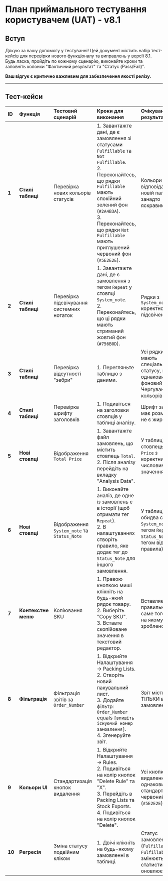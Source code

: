 # План приймального тестування користувачем (UAT) - v8.1

## Вступ

Дякую за вашу допомогу у тестуванні! Цей документ містить набір тест-кейсів для перевірки нового функціоналу та виправлень у версії 8.1. Будь ласка, пройдіть по кожному сценарію, виконайте кроки та заповніть колонки "Фактичний результат" та "Статус (Pass/Fail)".

**Ваш відгук є критично важливим для забезпечення якості релізу.**

---

## Тест-кейси

| ID | Функція | Тестовий сценарій | Кроки для виконання | Очікуваний результат | Фактичний результат | Статус (Pass/Fail) |
| :-- | :--- | :--- | :--- | :--- | :--- | :--- |
| **1** | **Стилі таблиці** | Перевірка нових кольорів статусів | 1. Завантажте дані, де є замовлення зі статусами `Fulfillable` та `Not Fulfillable`. <br> 2. Переконайтесь, що рядки `Fulfillable` мають спокійний зелений фон (`#2A4B3A`). <br> 3. Переконайтесь, що рядки `Not Fulfillable` мають приглушений червоний фон (`#5E2E2E`). | Кольори відповідають новій палітрі, не є занадто яскравими. | | |
| **2** | **Стилі таблиці** | Перевірка підсвічування системних нотаток | 1. Завантажте дані, де є замовлення з тегом `Repeat` у стовпці `System_note`. <br> 2. Переконайтесь, що ці рядки мають стриманий жовтий фон (`#756B0D`). | Рядки з `System_note` коректно підсвічені. | | |
| **3** | **Стилі таблиці** | Перевірка відсутності "зебри" | 1. Перегляньте таблицю з даними. | Усі рядки, що не мають спеціального статусу, мають однаковий фоновий колір. Чергування кольорів відсутнє. | | |
| **4** | **Стилі таблиці** | Перевірка шрифту заголовків | 1. Подивіться на заголовки стовпців у таблиці аналізу. | Шрифт заголовків має розмір 10pt і не є жирним. | | |
| **5** | **Нові стовпці** | Відображення `Total Price` | 1. Завантажте файл замовлень, що містить стовпець `Total`. <br> 2. Після аналізу перейдіть на вкладку "Analysis Data". | У таблиці є стовпець `Total Price` з коректними числовими значеннями. | | |
| **6** | **Нові стовпці** | Відображення `System_note` та `Status_Note` | 1. Виконайте аналіз, де одне із замовлень є в історії (щоб отримати тег `Repeat`). <br> 2. В налаштуваннях створіть правило, яке додає тег до `Status_Note` для іншого замовлення. | У таблиці є обидва стовпці: `System_note` (з тегом `Repeat`) та `Status_Note` (з тегом від правила). | | |
| **7** | **Контекстне меню** | Копіювання SKU | 1. Правою кнопкою миші клікніть на будь-який рядок товару. <br> 2. Виберіть "Copy SKU". <br> 3. Вставте скопійоване значення в текстовий редактор. | Вставляється правильний SKU саме того рядка, на якому було зроблено клік. | | |
| **8** | **Фільтрація** | Фільтрація звітів за `Order_Number` | 1. Відкрийте Налаштування -> Packing Lists. <br> 2. Створіть новий пакувальний лист. <br> 3. Додайте фільтр: `Order_Number` equals `[впишіть існуючий номер замовлення]`. <br> 4. Згенеруйте звіт. | Звіт містить ТІЛЬКИ вказане замовлення. | | |
| **9** | **Кольори UI** | Стандартизація кнопок видалення | 1. Відкрийте Налаштування -> Rules. <br> 2. Подивіться на колір кнопок "Delete Rule" та "X". <br> 3. Перейдіть в Packing Lists та Stock Exports. <br> 4. Подивіться на колір кнопок "Delete". | Усі кнопки видалення мають однаковий, стандартизований червоний колір (`#5E2E2E`). | | |
| **10** | **Регресія** | Зміна статусу подвійним кліком | 1. Двічі клікніть на будь-якому замовленні в таблиці. | Статус замовлення (`Fulfillable`/`Not Fulfillable`) змінюється, статистика оновлюється. | | |
